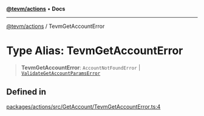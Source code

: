 [**@tevm/actions**](../README.md) • **Docs**

***

[@tevm/actions](../globals.md) / TevmGetAccountError

# Type Alias: TevmGetAccountError

> **TevmGetAccountError**: `AccountNotFoundError` \| [`ValidateGetAccountParamsError`](ValidateGetAccountParamsError.md)

## Defined in

[packages/actions/src/GetAccount/TevmGetAccountError.ts:4](https://github.com/qbzzt/tevm-monorepo/blob/main/packages/actions/src/GetAccount/TevmGetAccountError.ts#L4)
